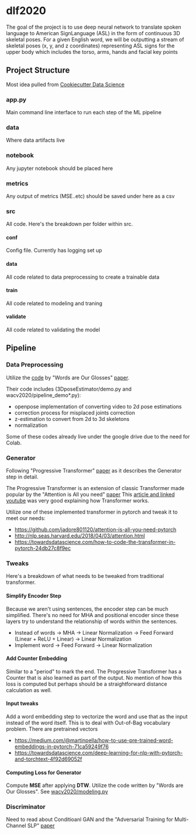 # dlf2020
The goal of the project is to use deep neural network to translate spoken language to American SignLanguage (ASL) in the form of continuous 3D skeletal poses. For a given English word, we will be outputting a stream of skeletal poses (x, y, and z coordinates) representing ASL signs for the upper body which includes the torso, arms, hands and facial key points


## Project Structure
Most idea pulled from [Cookiecutter Data Science](https://drivendata.github.io/cookiecutter-data-science/#directory-structure)

### app.py
Main command line interface to run each step of the ML pipeline

### data
Where data artifacts live

### notebook
Any jupyter notebook should be placed here

### metrics
Any output of metrics (MSE..etc) should be saved under here as a csv

### src
All code. Here's the breakdown per folder within src.
#### conf
Config file. Currently has logging set up
#### data
All code related to data preprocessing to create a trainable data 
#### train
All code related to modeling and traning
#### validate
All code related to validating the model 


## Pipeline

### Data Preprocessing
Utilize the [code](https://github.com/gopeith/SignLanguageProcessing) by "Words are Our Glosses" [paper](https://openaccess.thecvf.com/content_WACV_2020/papers/Zelinka_Neural_Sign_Language_Synthesis_Words_Are_Our_Glosses_WACV_2020_paper.pdf). 

Their code includes (3DposeEstimator/demo.py and wacv2020/pipeline_demo*.py):
 - openpose implementation of converting video to 2d pose estimations 
 - correction process for misplaced joints correction 
 - z-estimation to convert from 2d to 3d skeletons
 - normalization  

Some of these codes already live under the google drive due to the need for Colab. 

### Generator
Following "Progressive Transformer" [paper](https://arxiv.org/pdf/2004.14874.pdf) as it describes the Generator step in detail.

The Progressive Transformer is an extension of classic Transformer made popular by the "Attention is All you need" [paper](https://arxiv.org/abs/1706.03762)
This [article and linked youtube](https://towardsdatascience.com/illustrated-guide-to-transformers-step-by-step-explanation-f74876522bc0) was very good explaining how Transformer works. 

Utilize one of these implemented transformer in pytorch and tweak it to meet our needs:
 - https://github.com/jadore801120/attention-is-all-you-need-pytorch 
 - http://nlp.seas.harvard.edu/2018/04/03/attention.html
 - https://towardsdatascience.com/how-to-code-the-transformer-in-pytorch-24db27c8f9ec

### Tweaks
Here's a breakdown of what needs to be tweaked from traditional transformer. 
#### Simplify Encoder Step
Because we aren't using sentences, the encoder step can be much simplified. There's no need for MHA and positional encoder since these layers 
try to understand the relationship of words within the sentences. 
 - Instead of words ->  MHA -> Linear Normalization -> Feed Forward (Linear + ReLU + Linear) -> Linear Normalization  
 - Implement word -> Feed Forward -> Linear Normalization 

#### Add Counter Embedding
Similar to a "period" to mark the end. The Progressive Transformer has a Counter that is also learned as part of the output. 
No mention of how this loss is computed but perhaps should be a straightforward distance calculation as well. 

#### Input tweaks
Add a word embedding step to vectorize the word and use that as the input instead of the word itself. This is to deal with Out-of-Bag vocabulary problem.
There are pretrained vectors
 - https://medium.com/@martinpella/how-to-use-pre-trained-word-embeddings-in-pytorch-71ca59249f76
 - https://towardsdatascience.com/deep-learning-for-nlp-with-pytorch-and-torchtext-4f92d69052f

#### Computing Loss for Generator
Compute **MSE** after applying **DTW**. Utilize the code written by "Words are Our Glosses". See [wacv2020/modeling.py](https://github.com/gopeith/SignLanguageProcessing/blob/master/wacv2020/modeling.py)


### Discriminator
Need to read about Conditioanl GAN and the "Adversarial Training for Multi-Channel SLP" [paper](https://arxiv.org/pdf/2008.12405.pdf)









